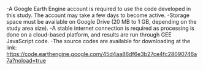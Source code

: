 -A Google Earth Engine account is required to use the code developed in this study. The account may take a few days to become active.
-Storage space must be available on Google Drive (20 MB to 1 GB, depending on the study area size).
-A stable internet connection is required as processing is done on a cloud-based platform, and results are run through GEE JavaScript code.
-The source codes are available for downloading at the link: https://code.earthengine.google.com/45d4aa86df6e3b27ce4fc28090746a7a?noload=true
